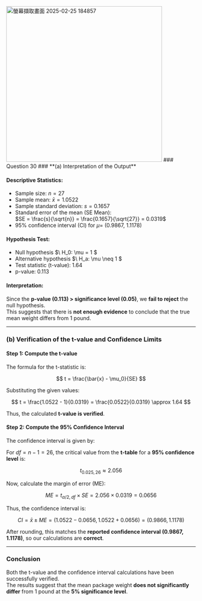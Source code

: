 <img width="414" alt="螢幕擷取畫面 2025-02-25 184857" src="https://github.com/user-attachments/assets/2d5037bc-0211-4c70-8880-61de30ed9b48" />
### Question 30
### **(a) Interpretation of the Output**  

#### **Descriptive Statistics:**  
- Sample size: $n = 27$  
- Sample mean: $\bar{x} = 1.0522$  
- Sample standard deviation: $s = 0.1657$  
- Standard error of the mean (SE Mean):  
  $SE = \frac{s}{\sqrt{n}} = \frac{0.1657}{\sqrt{27}} = 0.0319$  
- 95% confidence interval (CI) for $\mu$= (0.9867, 1.1178)  

#### **Hypothesis Test:**  
- Null hypothesis $\ H_0: \mu = 1 $  
- Alternative hypothesis $\ H_a: \mu \neq 1 $  
- Test statistic (t-value): 1.64
- p-value: 0.113 

#### **Interpretation:**  
Since the **p-value (0.113) > significance level (0.05)**, we **fail to reject** the null hypothesis.  
This suggests that there is **not enough evidence** to conclude that the true mean weight differs from 1 pound.  

---

### **(b) Verification of the t-value and Confidence Limits**  

#### **Step 1: Compute the t-value**  
The formula for the t-statistic is:  

$$
t = \frac{\bar{x} - \mu_0}{SE}
$$  

Substituting the given values:  

$$
t = \frac{1.0522 - 1}{0.0319} = \frac{0.0522}{0.0319} \approx 1.64
$$  

Thus, the calculated **t-value is verified**.  

#### **Step 2: Compute the 95% Confidence Interval**  
The confidence interval is given by:  



For $df = n - 1 = 26$, the critical value from the **t-table** for a **95% confidence level** is:  

$$
t_{0.025,26} \approx 2.056
$$  

Now, calculate the margin of error (ME):  

$$
ME = t_{\alpha/2, df} \times SE = 2.056 \times 0.0319 = 0.0656
$$  

Thus, the confidence interval is:  

$$
CI = \bar{x} \pm ME = (1.0522 - 0.0656, 1.0522 + 0.0656) = (0.9866, 1.1178)
$$    

After rounding, this matches the **reported confidence interval (0.9867, 1.1178)**, so our calculations are **correct**.

---

### **Conclusion**  
Both the t-value and the confidence interval calculations have been successfully verified.  
The results suggest that the mean package weight **does not significantly differ** from 1 pound at the **5% significance level**.
